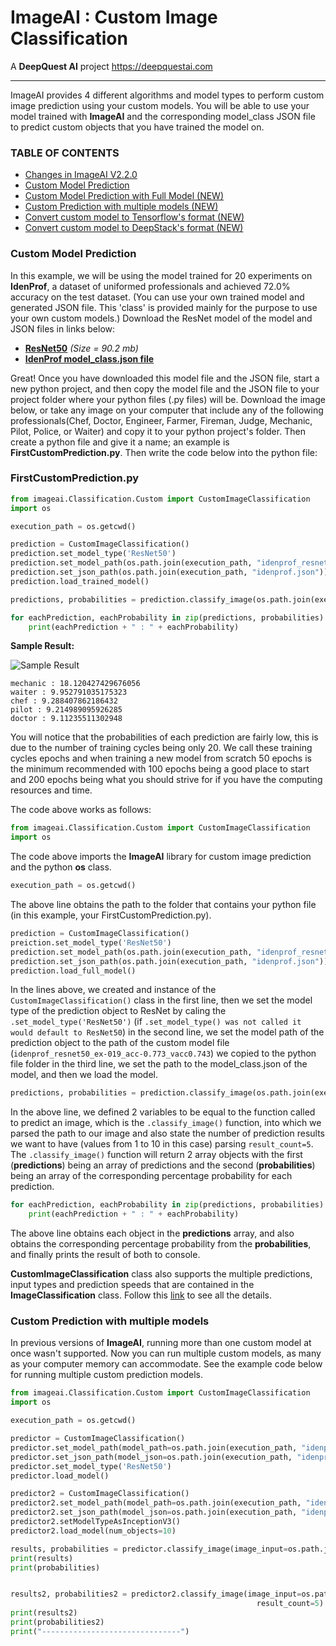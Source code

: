 # ImageAI : Custom Image Classification
A **DeepQuest AI** project <a href="https://deepquestai.com" >https://deepquestai.com </a></p>

---

ImageAI provides 4 different algorithms and model types to perform custom image prediction using your custom models.
You will be able to use your model trained with **ImageAI** and the corresponding model_class JSON file to predict custom objects
that you have trained the model on.

### TABLE OF CONTENTS

- <a href="#customchanges">Changes in ImageAI V2.2.0</a>
- <a href="#customprediction">Custom Model Prediction</a>
- <a href="#custompredictionfullmodel">Custom Model Prediction with Full Model (NEW)</a>
- <a href="#custompredictionmultiple">Custom Prediction with multiple models (NEW)</a>
- <a href="#converttensorflow">Convert custom model to Tensorflow's format (NEW)</a>
- <a href="#convertdeepstack">Convert custom model to DeepStack's format (NEW)</a>

### Custom Model Prediction
<div id="customprediction"></div>

In this example, we will be using the model trained for 20 experiments on **IdenProf**, a dataset of uniformed professionals and achieved 72.0% accuracy on the test dataset.
(You can use your own trained model and generated JSON file. This 'class' is provided mainly for the purpose to use your own custom models.)
Download the ResNet model of the model and JSON files in links below:

- [**ResNet50**](../../../examples/idenprof/model_resnet50_ex-017_acc-0.787_vacc0.747.h5) _(Size = 90.2 mb)_
- [**IdenProf model_class.json file**](../../../examples/idenprof/idenprof.json)

Great!
Once you have downloaded this model file and the JSON file, start a new python project, and then copy the model file and the JSON file to your project folder where your python files (.py files) will be.
Download the image below, or take any image on your computer that include any of the following professionals(Chef, Doctor, Engineer, Farmer, Fireman, Judge, Mechanic, Pilot, Police, or Waiter) and copy it to your python project's folder.
Then create a python file and give it a name; an example is **FirstCustomPrediction.py**.
Then write the code below into the python file:

### FirstCustomPrediction.py

```python
from imageai.Classification.Custom import CustomImageClassification
import os

execution_path = os.getcwd()

prediction = CustomImageClassification()
prediction.set_model_type('ResNet50')
prediction.set_model_path(os.path.join(execution_path, "idenprof_resnet50_ex-019_acc-0.773_vacc0.743"))
prediction.set_json_path(os.path.join(execution_path, "idenprof.json"))
prediction.load_trained_model()

predictions, probabilities = prediction.classify_image(os.path.join(execution_path, "4.jpg"), result_count=5)

for eachPrediction, eachProbability in zip(predictions, probabilities):
    print(eachPrediction + " : " + eachProbability)
```

**Sample Result:**

![Sample Result](../../../data-images/4.jpg)
```
mechanic : 18.120427429676056
waiter : 9.952791035175323
chef : 9.288407862186432
pilot : 9.214989095926285
doctor : 9.11235511302948
```

You will notice that the probabilities of each prediction are fairly low, this is due to the number of training cycles being only 20. We call these training cycles epochs and when training a new model from scratch 50 epochs is the minimum recommended with 100 epochs being a good place to start and 200 epochs being what you should strive for if you have the computing resources and time.

The code above works as follows:
```python
from imageai.Classification.Custom import CustomImageClassification
import os
```
The code above imports the **ImageAI** library for custom image prediction and the python **os** class.

```python
execution_path = os.getcwd()
```

The above line obtains the path to the folder that contains your python file (in this example, your FirstCustomPrediction.py).

```python
prediction = CustomImageClassification()
preiction.set_model_type('ResNet50')
prediction.set_model_path(os.path.join(execution_path, "idenprof_resnet50_ex-019_acc-0.773_vacc0.743"))
prediction.set_json_path(os.path.join(execution_path, "idenprof.json"))
prediction.load_full_model()
```

In the lines above, we created and instance of the `CustomImageClassification()` class in the first line, then we set the model type of the prediction object to ResNet by caling the `.set_model_type('ResNet50')` (if `.set_model_type() was not called it would default to ResNet50`) in the second line, we set the model path of the prediction object to the path of the custom model file (`idenprof_resnet50_ex-019_acc-0.773_vacc0.743`) we copied to the python file folder in the third line, we set the path to  the model_class.json of the model, and then we load the model.

```python
predictions, probabilities = prediction.classify_image(os.path.join(execution_path, "4.jpg"), result_count=5)
```

In the above line, we defined 2 variables to be equal to the function called to predict an image, which is the `.classify_image()` function, into which we parsed the path to our image and also state the number of prediction results we want to have (values from 1 to 10 in this case) parsing `result_count=5`. The `.classify_image()` function will return 2 array objects with the first (**predictions**) being an array of predictions and the second (**probabilities**) being an array of the corresponding percentage probability for each prediction.

```python
for eachPrediction, eachProbability in zip(predictions, probabilities):
    print(eachPrediction + " : " + eachProbability)
```

The above line obtains each object in the **predictions** array, and also obtains the corresponding percentage probability from the **probabilities**, and finally prints the result of both to console.

**CustomImageClassification** class also supports the multiple predictions, input types and prediction speeds that are contained
in the **ImageClassification** class. Follow this [link](README.md) to see all the details.



### Custom Prediction with multiple models
<div id="custompredictionmultiple"></div>


In previous versions of **ImageAI**, running more than one custom model at once wasn't supported.
Now you can run multiple custom models, as many as your computer memory can accommodate.
See the example code below for running multiple custom prediction models.

```python
from imageai.Classification.Custom import CustomImageClassification
import os

execution_path = os.getcwd()

predictor = CustomImageClassification()
predictor.set_model_path(model_path=os.path.join(execution_path, "idenprof_resnet.h5"))
predictor.set_json_path(model_json=os.path.join(execution_path, "idenprof.json"))
predictor.set_model_type('ResNet50')
predictor.load_model()

predictor2 = CustomImageClassification()
predictor2.set_model_path(model_path=os.path.join(execution_path, "idenprof_inception_0.719500.h5"))
predictor2.set_json_path(model_json=os.path.join(execution_path, "idenprof.json"))
predictor2.setModelTypeAsInceptionV3()
predictor2.load_model(num_objects=10)

results, probabilities = predictor.classify_image(image_input=os.path.join(execution_path, "9.jpg"), result_count=5)
print(results)
print(probabilities)


results2, probabilities2 = predictor2.classify_image(image_input=os.path.join(execution_path, "9.jpg"),
                                                       result_count=5)
print(results2)
print(probabilities2)
print("-------------------------------")
```

<!-- ### Documentation

We have provided full documentation for all **ImageAI** classes and functions in 3 major languages. Find links below:**

* Documentation - **English Version  [https://imageai.readthedocs.io](https://imageai.readthedocs.io)**
* Documentation - **Chinese Version  [https://imageai-cn.readthedocs.io](https://imageai-cn.readthedocs.io)**
* Documentation - **French Version  [https://imageai-fr.readthedocs.io](https://imageai-fr.readthedocs.io)** -->

